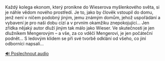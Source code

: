 
Každý kolega ekonom, který pronikne do Wieserova myšlenkového světa, si je náhle vědom nového prostředí. Je to, jako by člověk vstoupil do domu, jenž není v ničem podobný jiným, jemu známým domům, jehož uspořádání a vybavení je pro naši dobu cizí a v prvním okamžiku znepokojující... Jen zřídka nějaký autor dluží jiným tak málo jako Wieser. Ve skutečnosti je jen dlužníkem Mengerovým – a vše, za co vděčí Mengerovi, je jen počáteční podnět... S ledovým klidem se při své tvorbě odklání od všeho, co jiní odborníci napsali...

[🔊 Poslechnout audio](/data/7-paragraphs/audio/chapter_173/para_002-Kad-kolega-ekonom-kter-pronikne-do-Wieserova-m.mp3)
